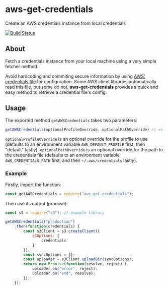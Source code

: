 # aws-get-credentials
Create an AWS credentials instance from local credentials

[![Build Status](https://travis-ci.org/perry-mitchell/aws-get-credentials.svg?branch=master)](https://travis-ci.org/perry-mitchell/aws-get-credentials)

## About
Fetch a credentials instance from your local machine using a very simple fetcher method.

Avoid hardcoding and commiting secure information by using [AWS' credentials file](http://docs.aws.amazon.com/cli/latest/userguide/cli-chap-getting-started.html#cli-config-files) for configuration. Some AWS client libraries automatically read this file, but some do not. **aws-get-credentials** provides a quick and easy method to retrieve a credential file's config.

## Usage
The exported method `getAWSCredentials` takes two parameters:

```javascript
getAWSCredentials(optionalProfileOverride, optionalPathOverride) // => Promise.<AWS.Credentials>
```

`optionalProfileOverride` is an optional override for the profile to use (defaults to an environment variable `AWS_DEFAULT_PROFILE` first, then "default" lastly). `optionalPathOverride` is an optional override for the path to the credentials file (defaults to an environment variable `AWS_CREDENTIALS_PATH` first, and then `~/.aws/credentials` lastly).

### Example
Firstly, import the function:

```javascript
const getAWSCredentials = require("aws-get-credentials");
```

Then use its output (promise):

```javascript
const s3 = require("s3"); // example library

getAWSCredentials("production")
    .then(function(credentials) {
        const s3Client = s3.createClient({
            s3Options: {
                credentials
            }
        });
        const syncOptions = {};
        const uploader = s3Client.uploadDir(syncOptions);
        return new Promise(function(resolve, reject) {
            uploader.on("error", reject);
            uploader.on("end", resolve);
        });
    });
```
